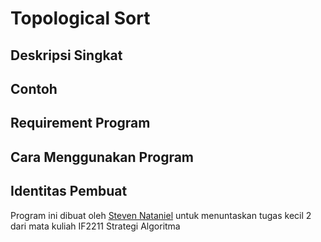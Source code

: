 # Topological Sort

## Deskripsi Singkat

## Contoh

## Requirement Program

## Cara Menggunakan Program

## Identitas Pembuat
Program ini dibuat oleh [Steven Nataniel](https://github.com/ravielze) untuk menuntaskan tugas kecil 2 dari mata kuliah IF2211 Strategi Algoritma